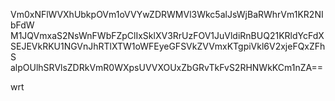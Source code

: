 Vm0xNFlWVXhUbkpOVm1oVVYwZDRWMVl3Wkc5alJsWjBaRWhrVm1KR2NIbFdW
M1JQVmxaS2NsWnFWbFZpClIxSklXV3RrUzFOV1JuVldiRnBUQ21KRldYcFdX
SEJEVkRKU1NGVnJhRTlXTW1oWFEyeGFSVkZVVmxKTgpiVkl6V2xjeFQxZFhS
alpOUlhSRVlsZDRkVmR0WXpsUVVXOUxZbGRvTkFvS2RHNWkKCm1nZA==

wrt
